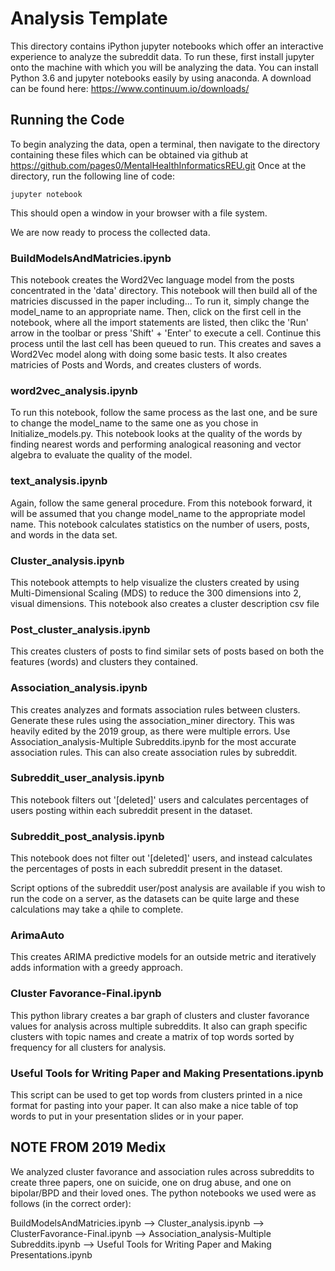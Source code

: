 # Analysis Template

This directory contains iPython jupyter notebooks which offer an interactive experience to analyze the subreddit data.
To run these, first install jupyter onto the machine with which you will be analyzing the data.
You can install Python 3.6 and jupyter notebooks easily by using anaconda. A download can be found here: https://www.continuum.io/downloads/

## Running the Code

To begin analyzing the data, open a terminal, then navigate to the directory containing these files which can be obtained via github at https://github.com/pages0/MentalHealthInformaticsREU.git
Once at the directory, run the following line of code:

`jupyter notebook`

This should open a window in your browser with a file system.

We are now ready to process the collected data.

### BuildModelsAndMatricies.ipynb

This notebook creates the Word2Vec language model from the posts concentrated in the 'data' directory. This notebook will then build all of the matricies discussed in the paper including... To run it, simply change the model_name to an appropriate name.
Then, click on the first cell in the notebook, where all the import statements are listed, then clikc the 'Run' arrow in the toolbar or press 'Shift' + 'Enter' to execute a cell.
Continue this process until the last cell has been queued to run. This creates and saves a Word2Vec model along with doing some basic tests. It also creates matricies of Posts and Words,
and creates clusters of words.

### word2vec_analysis.ipynb

To run this notebook, follow the same process as the last one, and be sure to change the model_name to the same one as you chose in Initialize_models.py.
This notebook looks at the quality of the words by finding nearest words and performing analogical reasoning and vector algebra to evaluate the quality of the model.

### text_analysis.ipynb
Again, follow the same general procedure. From this notebook forward, it will be assumed that you change model_name to the appropriate model name.
This notebook calculates statistics on the number of users, posts, and words in the data set.

### Cluster_analysis.ipynb
This notebook attempts to help visualize the clusters created by using Multi-Dimensional Scaling (MDS) to reduce the 300 dimensions into 2, visual dimensions. This notebook also creates a cluster description csv file

### Post_cluster_analysis.ipynb
This creates clusters of posts to find similar sets of posts based on both the features (words) and clusters they contained.

### Association_analysis.ipynb
This creates analyzes and formats association rules between clusters. Generate these rules using the association_miner directory. This was heavily edited by the 2019 group, as there were multiple errors. Use Association_analysis-Multiple Subreddits.ipynb for the most accurate association rules. This can also create association rules by subreddit.

### Subreddit_user_analysis.ipynb
This notebook filters out '[deleted]' users and calculates percentages of users posting within each subreddit present in the dataset.

### Subreddit_post_analysis.ipynb
This notebook does not filter out '[deleted]' users, and instead calculates the percentages of posts in each subreddit present in the dataset.

Script options of the subreddit user/post analysis are available if you wish to run the code on a server, as the datasets can be quite large and these calculations may take a qhile to complete.


### ArimaAuto
This creates ARIMA predictive models for an outside metric and iteratively adds information with a greedy approach.

### Cluster Favorance-Final.ipynb
This python library creates a bar graph of clusters and cluster favorance values for analysis across multiple subreddits. It also can graph specific clusters with topic names and create a matrix of top words sorted by frequency for all clusters for analysis.

### Useful Tools for Writing Paper and Making Presentations.ipynb
This script can be used to get top words from clusters printed in a nice format for pasting into your paper. It can also make a nice table of top words to put in your presentation slides or in your paper.


## NOTE FROM 2019 Medix

We analyzed cluster favorance and association rules across subreddits to create three papers, one on suicide, one on drug abuse, and one on bipolar/BPD and their loved ones. The python notebooks we used were as follows (in the correct order):

BuildModelsAndMatricies.ipynb --> Cluster_analysis.ipynb --> ClusterFavorance-Final.ipynb --> Association_analysis-Multiple Subreddits.ipynb --> Useful Tools for Writing Paper and Making Presentations.ipynb


